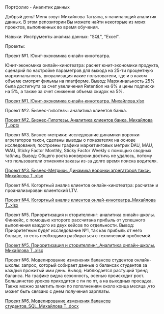   Портфолио - Аналитик данных


   Добрый день! Меня зовут Михайлова Татьяна, я начинающий аналитик данных. В этом репозитории Вы можете найти некоторые из моих проектов, выполненных во время обучения.

   
  Навыки:
Инструменты анализа данных: "SQL", "Excel".


   Проекты:

   
Проект №1. Юнит-экономика онлайн-кинотеатра.

Юнит-экономика онлайн-кинотеатра: расчет юнит-экономики продукта, сценарий по настройке параметров для выхода на 25-ти процентную маржинальность, визуализация какие пользователи, где и в каком объеме смотрят фильмы на платформе. Вывод: Маржинальность 25% была достигнута за счет увеличения Retention на 6% и цены подписки на 5%, а также за счет снижения объема скидок на 5%.

[Проект №1. Юнит-экономика онлайн-кинотеатра. Михайлова.xlsx](https://github.com/Mihailova-Tatiana/-/files/12596393/1.-.-.xlsx)

  
Проект №2. Бизнес-гипотезы: аналитика клиентов банка. 

[Проект №2. Бизнес-Гипотезы. Аналитика клиентов банка. Михайлова Т..pptx](https://github.com/Mihailova-Tatiana/-/files/12596406/2.-.pptx)


Проект №3. Бизнес-метрики: исследование динамики воронки агрегаторов такси, сделаны выводы о показателях на основе исследования; построены графики маркетинговых метрик DAU, MAU, WAU, Sticky Factor Monthly, Sticky Factor Weekly с помощью сводных таблиц. Вывод: Общего роста конверсии достичь не удалось, потому что пользователи отменяли заказы из-за долго время поиска водителя.

[Проект №3. Бизнес-Метрики. Динамика воронки агрегаторов такси. Михайлова Т..xlsx](https://github.com/Mihailova-Tatiana/-/files/12597072/3.-.xlsx)


Проект №4. Когортный анализ клиентов онлайн-кинотеатра: расчитан и проанализирован клиентский LTV.

[Проект №4. Когортный анализ клиентов онлай-кинотеатра_Михайлова Т..xlsx](https://github.com/Mihailova-Tatiana/-/files/12596411/4.-._.xlsx)


Проект №5. Приоритизация и сторителлинг: аналитика онлайн-школы. Финкейс, с помощью которого рассчитана прибыль от успешного выполнения каждого из двух кейсов по отдельности.
Вывод: Приоритетным будет исследование №1, так как прибыль от него больше, то есть необходимо разбираться с технической проблемой.

[Проект №5. Приоритизация и сторителлинг_Аналитика онлайн-школы. Михайлова Т..xlsx](https://github.com/Mihailova-Tatiana/-/files/12596415/5._.-.xlsx)

Проект №6. Моделирование изменения балансов студентов онлайн-школы: запрос, который собирает данные о балансах студентов за каждый прожитый ими день. 
Вывод: Наблюдается растущий тренд баланса. На графике видна сезонность, осенью происходит рост. Большинство уроков приходится с пн по пт, а на выходных просадка. Также можно заметить пики по пополнениям около конца месяца ,что может быть связано с днем получения зарплаты.

[Проект №6. Моделирование изменения балансов студентов_SQL_Михайлова Т..docx](https://github.com/Mihailova-Tatiana/-/files/12597279/6._SQL_.docx)
